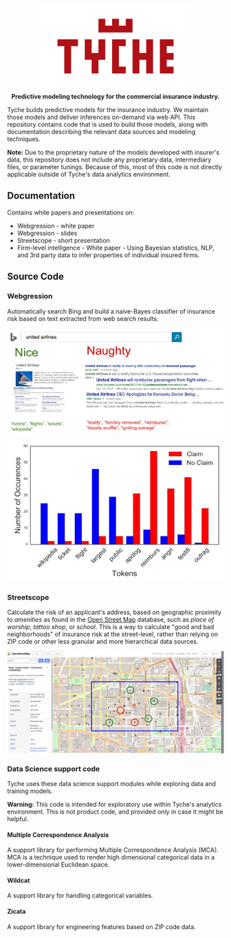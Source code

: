 <p align="center">
<a href="https://tycherisk.co"><img src="tyche_logo.png" alt="Tyche"></a><br/>
<b>Predictive modeling technology for the commercial insurance industry.</b><br/>
</p>

Tyche builds predictive models for the insurance industry. We maintain those models and deliver inferences on-demand via web API. This repository contains code that is used to build those models, along with documentation describing the relevant data sources and modeling techniques. 

**Note:** Due to the proprietary nature of the models developed with insurer's data, this repository does not include any proprietary data, intermediary files, or parameter tunings. Because of this, most of this code is not directly applicable outside of Tyche's data analytics environment. 

## Documentation
Contains white papers and presentations on:
 * Webgression - white paper
 * Webgression - slides
 * Streetscope - short presentation
 * Firm-level intelligence - White paper - Using Bayesian statistics, NLP, and 3rd party data to infer properties of individual insured firms. 

## Source Code

### Webgression
Automatically search Bing and build a naive-Bayes classifier of insurance risk based on text extracted from web search results. 

![alt text](webgression_1.png "Webgression web search")

![alt text](webgression_2.png "Webgression token analysis")

### Streetscope
Calculate the risk of an applicant's address, based on geographic proximity to *amenities* as found in the [Open Street Map](https://www.openstreetmap.org/) database, such as *place of worship*, *tattoo shop*, or *school*. This is a way to calculate "good and bad neighborhoods" of insurance risk at the street-level, rather than relying on ZIP code or other less granular and more hierarchical data sources. 

![alt text](streetscope_1.png "Streetscope concept")

### Data Science support code

Tyche uses these data science support modules while exploring data and training models. 

**Warning:** This code is intended for exploratory use within Tyche's analytics environment. This is not product code, and provided only in case it might be helpful. 

#### Multiple Correspondence Analysis
A support library for performing Multiple Correspondence Analysis (MCA). MCA is a technique used to render high dimensional categorical data in a lower-dimensional Euclidean space.

#### Wildcat
A support library for handling categorical variables.

#### Zicata
A support library for engineering features based on ZIP code data.